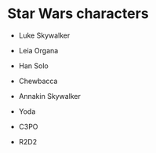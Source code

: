 # Star Wars characters


- Luke Skywalker

- Leia Organa

- Han Solo

- Chewbacca

- Annakin Skywalker

- Yoda

- C3PO

- R2D2

